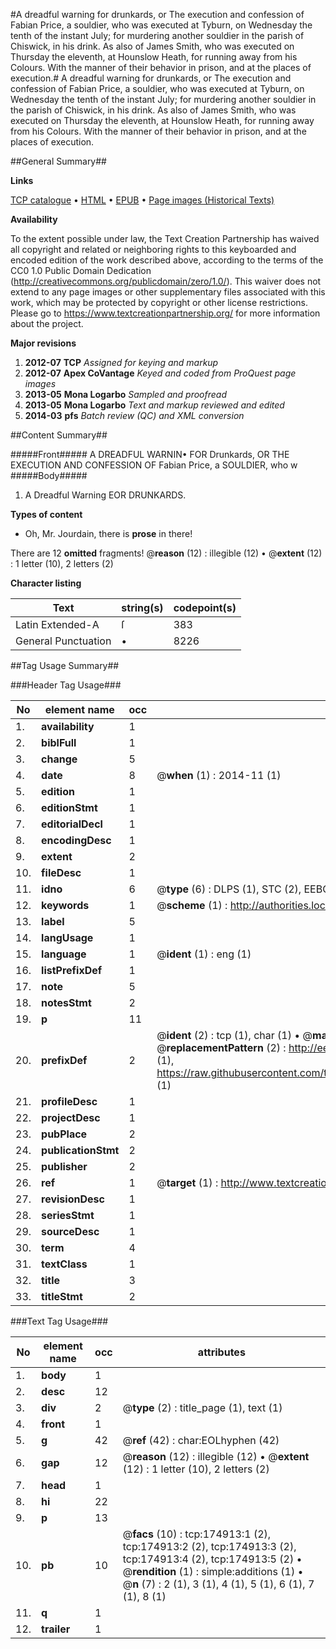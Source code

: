 #A dreadful warning for drunkards, or The execution and confession of Fabian Price, a souldier, who was executed at Tyburn, on Wednesday the tenth of the instant July; for murdering another souldier in the parish of Chiswick, in his drink. As also of James Smith, who was executed on Thursday the eleventh, at Hounslow Heath, for running away from his Colours. With the manner of their behavior in prison, and at the places of execution.#
A dreadful warning for drunkards, or The execution and confession of Fabian Price, a souldier, who was executed at Tyburn, on Wednesday the tenth of the instant July; for murdering another souldier in the parish of Chiswick, in his drink. As also of James Smith, who was executed on Thursday the eleventh, at Hounslow Heath, for running away from his Colours. With the manner of their behavior in prison, and at the places of execution.

##General Summary##

**Links**

[TCP catalogue](http://www.ota.ox.ac.uk/tcp/)  • 
[HTML](http://tei.it.ox.ac.uk/tcp/Texts-HTML/free/B02/B02778.html)  • 
[EPUB](http://tei.it.ox.ac.uk/tcp/Texts-EPUB/free/B02/B02778.epub) • 
[Page images (Historical Texts)](https://historicaltexts.jisc.ac.uk/eebo-51784501e)

**Availability**

To the extent possible under law, the Text Creation Partnership has waived all copyright and related or neighboring rights to this keyboarded and encoded edition of the work described above, according to the terms of the CC0 1.0 Public Domain Dedication (http://creativecommons.org/publicdomain/zero/1.0/). This waiver does not extend to any page images or other supplementary files associated with this work, which may be protected by copyright or other license restrictions. Please go to https://www.textcreationpartnership.org/ for more information about the project.

**Major revisions**

1. __2012-07__ __TCP__ *Assigned for keying and markup*
1. __2012-07__ __Apex CoVantage__ *Keyed and coded from ProQuest page images*
1. __2013-05__ __Mona Logarbo__ *Sampled and proofread*
1. __2013-05__ __Mona Logarbo__ *Text and markup reviewed and edited*
1. __2014-03__ __pfs__ *Batch review (QC) and XML conversion*

##Content Summary##

#####Front#####
A DREADFUL WARNIN• FOR Drunkards, OR THE EXECUTION AND CONFESSION OF Fabian Price, a SOULDIER, who w
#####Body#####

1. A Dreadful Warning EOR DRUNKARDS.

**Types of content**

  * Oh, Mr. Jourdain, there is **prose** in there!

There are 12 **omitted** fragments! 
 @__reason__ (12) : illegible (12)  •  @__extent__ (12) : 1 letter (10), 2 letters (2)

**Character listing**


|Text|string(s)|codepoint(s)|
|---|---|---|
|Latin Extended-A|ſ|383|
|General Punctuation|•|8226|

##Tag Usage Summary##

###Header Tag Usage###

|No|element name|occ|attributes|
|---|---|---|---|
|1.|__availability__|1||
|2.|__biblFull__|1||
|3.|__change__|5||
|4.|__date__|8| @__when__ (1) : 2014-11 (1)|
|5.|__edition__|1||
|6.|__editionStmt__|1||
|7.|__editorialDecl__|1||
|8.|__encodingDesc__|1||
|9.|__extent__|2||
|10.|__fileDesc__|1||
|11.|__idno__|6| @__type__ (6) : DLPS (1), STC (2), EEBO-CITATION (1), OCLC (1), VID (1)|
|12.|__keywords__|1| @__scheme__ (1) : http://authorities.loc.gov/ (1)|
|13.|__label__|5||
|14.|__langUsage__|1||
|15.|__language__|1| @__ident__ (1) : eng (1)|
|16.|__listPrefixDef__|1||
|17.|__note__|5||
|18.|__notesStmt__|2||
|19.|__p__|11||
|20.|__prefixDef__|2| @__ident__ (2) : tcp (1), char (1)  •  @__matchPattern__ (2) : ([0-9\-]+):([0-9IVX]+) (1), (.+) (1)  •  @__replacementPattern__ (2) : http://eebo.chadwyck.com/downloadtiff?vid=$1&page=$2 (1), https://raw.githubusercontent.com/textcreationpartnership/Texts/master/tcpchars.xml#$1 (1)|
|21.|__profileDesc__|1||
|22.|__projectDesc__|1||
|23.|__pubPlace__|2||
|24.|__publicationStmt__|2||
|25.|__publisher__|2||
|26.|__ref__|1| @__target__ (1) : http://www.textcreationpartnership.org/docs/. (1)|
|27.|__revisionDesc__|1||
|28.|__seriesStmt__|1||
|29.|__sourceDesc__|1||
|30.|__term__|4||
|31.|__textClass__|1||
|32.|__title__|3||
|33.|__titleStmt__|2||


###Text Tag Usage###

|No|element name|occ|attributes|
|---|---|---|---|
|1.|__body__|1||
|2.|__desc__|12||
|3.|__div__|2| @__type__ (2) : title_page (1), text (1)|
|4.|__front__|1||
|5.|__g__|42| @__ref__ (42) : char:EOLhyphen (42)|
|6.|__gap__|12| @__reason__ (12) : illegible (12)  •  @__extent__ (12) : 1 letter (10), 2 letters (2)|
|7.|__head__|1||
|8.|__hi__|22||
|9.|__p__|13||
|10.|__pb__|10| @__facs__ (10) : tcp:174913:1 (2), tcp:174913:2 (2), tcp:174913:3 (2), tcp:174913:4 (2), tcp:174913:5 (2)  •  @__rendition__ (1) : simple:additions (1)  •  @__n__ (7) : 2 (1), 3 (1), 4 (1), 5 (1), 6 (1), 7 (1), 8 (1)|
|11.|__q__|1||
|12.|__trailer__|1||
